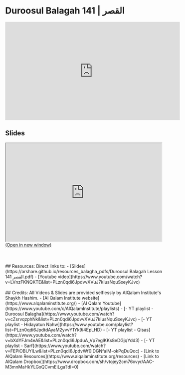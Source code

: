 # Duroosul Balagah 141 | القصر

<iframe width="560" height="315" src="https://www.youtube-nocookie.com/embed/LVnzFKNQKTE?start=0" frameborder="0" allow="accelerometer; autoplay; encrypted-media; gyroscope; picture-in-picture" allowfullscreen="allowfullscreen"></iframe><BR>

<h2>Slides</h2>
<div>
    <object
    data='https://arshare.github.io/resources_balagha_pdfs/Duroosul Balagah Lesson 141 القصر.pdf'
    type="application/pdf"
    width="560"
    height="315"
    >
    <iframe
        src='https://arshare.github.io/resources_balagha_pdfs/Duroosul Balagah Lesson 141 القصر.pdf'
        width="500"
        height="315"
    >
    <p>This browser does not support PDF!</p>
    </iframe>
    </object>
</div>
<A HREF='https://arshare.github.io/resources_balagha_pdfs/Duroosul Balagah Lesson 141 القصر.pdf' target=_>(Open in new window)</A>
<BR><BR>
<BR><BR>
## Resources:
Direct links to:
- [Slides](https://arshare.github.io/resources_balagha_pdfs/Duroosul Balagah Lesson 141 القصر.pdf)
- [Youtube video](https://www.youtube.com/watch?v=LVnzFKNQKTE&list=PLzn0qdi6JpdvvXVuJ7kIusNquSxeyKJvc)
<BR><BR>
## Credits:
All Videos & Slides are provided selflessly by AlQalam Institute's Shaykh Hashim.
- [Al Qalam Institute website](https://www.alqalaminstitute.org/)
- [Al Qalam Youtube](https://www.youtube.com/c/AlQalamInstitute/playlists)
- [- YT playlist - Duroosul Balagha](https://www.youtube.com/watch?v=cZsrvqzphNk&list=PLzn0qdi6JpdvvXVuJ7kIusNquSxeyKJvc)
- [- YT playlist - Hidayatun Nahw](https://www.youtube.com/playlist?list=PLzn0qdi6JpdtdAyaM2yvvY1Yk9i4EpLHD)
- [- YT playlist - Qisas](https://www.youtube.com/watch?v=bXdYFJm4eAE&list=PLzn0qdi6JpduA_Vp7eglKKs8eDGjqYdd3)
- [- YT playlist - Sarf](https://www.youtube.com/watch?v=FEPiOBUYlLw&list=PLzn0qdi6JpdvWf0IDGNfaiM-okPqDuQoc)
- [Link to AlQalam Resources](https://www.alqalaminstitute.org/resources)
- [Link to AlQalam Dropbox](https://www.dropbox.com/sh/vtojey2cm76xvyr/AAC-M3mnMaHkYLGxQCvmEiLga?dl=0)

